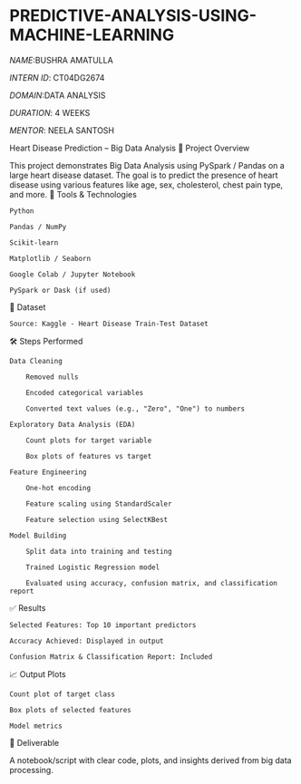 # PREDICTIVE-ANALYSIS-USING-MACHINE-LEARNING

*NAME*:BUSHRA AMATULLA

*INTERN ID*: CT04DG2674

*DOMAIN*:DATA ANALYSIS

*DURATION*: 4 WEEKS

*MENTOR*: NEELA SANTOSH

Heart Disease Prediction – Big Data Analysis
📌 Project Overview

This project demonstrates Big Data Analysis using PySpark / Pandas on a large heart disease dataset. The goal is to predict the presence of heart disease using various features like age, sex, cholesterol, chest pain type, and more.
🧰 Tools & Technologies

    Python

    Pandas / NumPy

    Scikit-learn

    Matplotlib / Seaborn

    Google Colab / Jupyter Notebook

    PySpark or Dask (if used)

📂 Dataset

    Source: Kaggle - Heart Disease Train-Test Dataset

🛠️ Steps Performed

    Data Cleaning

        Removed nulls

        Encoded categorical variables

        Converted text values (e.g., "Zero", "One") to numbers

    Exploratory Data Analysis (EDA)

        Count plots for target variable

        Box plots of features vs target

    Feature Engineering

        One-hot encoding

        Feature scaling using StandardScaler

        Feature selection using SelectKBest

    Model Building

        Split data into training and testing

        Trained Logistic Regression model

        Evaluated using accuracy, confusion matrix, and classification report

✅ Results

    Selected Features: Top 10 important predictors

    Accuracy Achieved: Displayed in output

    Confusion Matrix & Classification Report: Included

📈 Output Plots

    Count plot of target class

    Box plots of selected features

    Model metrics

🧾 Deliverable

A notebook/script with clear code, plots, and insights derived from big data processing.

